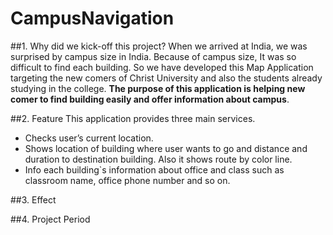 # CampusNavigation

##1. Why did we kick-off this project?
When we arrived at India, we was surprised by campus size in India.
Because of campus size, It was so difficult to find each building. So we have developed this Map Application targeting the new comers of Christ University and also the students already studying in the college. **The purpose of this application is helping new comer to find building easily and offer information about campus**.

##2. Feature
This application provides three main services. 
+ Checks user’s current location. 
+ Shows location of building where user wants to go and distance and duration to destination building. Also it shows route by color line. 
+ Info each building`s information about office and class such as classroom name, office phone number and so on.

##3. Effect

##4. Project Period
